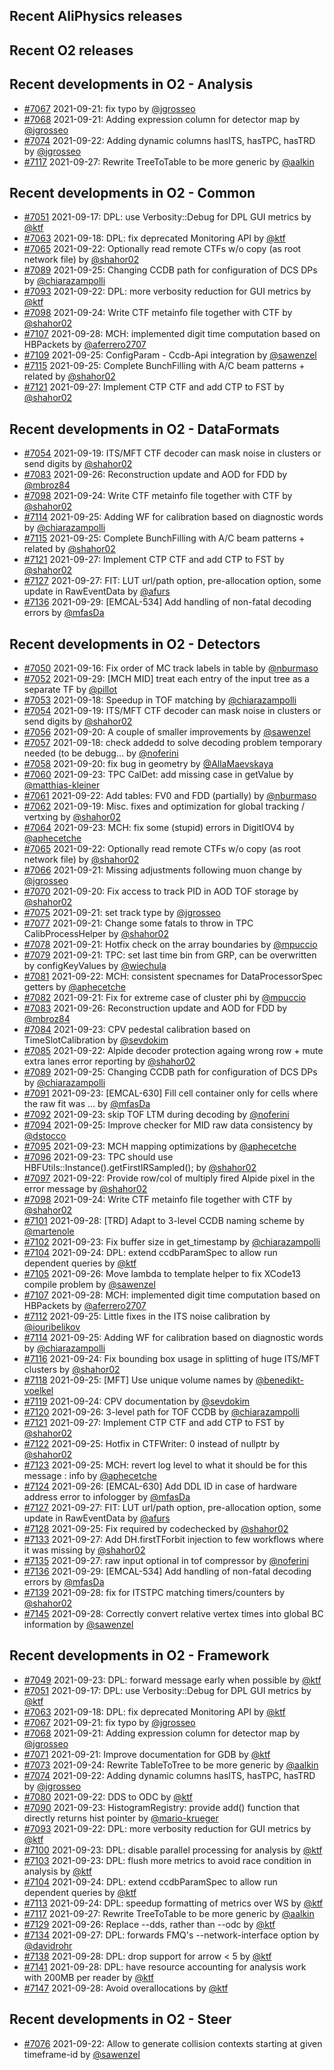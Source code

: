 ## Recent AliPhysics releases
## Recent O2 releases
## Recent developments in O2 - Analysis
- [\#7067](https://github.com/AliceO2Group/AliceO2/pull/7067) 2021-09-21: fix typo by [@jgrosseo](https://github.com/jgrosseo)
- [\#7068](https://github.com/AliceO2Group/AliceO2/pull/7068) 2021-09-21: Adding expression column for detector map by [@jgrosseo](https://github.com/jgrosseo)
- [\#7074](https://github.com/AliceO2Group/AliceO2/pull/7074) 2021-09-22: Adding dynamic columns hasITS, hasTPC, hasTRD by [@jgrosseo](https://github.com/jgrosseo)
- [\#7117](https://github.com/AliceO2Group/AliceO2/pull/7117) 2021-09-27: Rewrite TreeToTable to be more generic by [@aalkin](https://github.com/aalkin)
## Recent developments in O2 - Common
- [\#7051](https://github.com/AliceO2Group/AliceO2/pull/7051) 2021-09-17: DPL: use Verbosity::Debug for DPL GUI metrics by [@ktf](https://github.com/ktf)
- [\#7063](https://github.com/AliceO2Group/AliceO2/pull/7063) 2021-09-18: DPL: fix deprecated Monitoring API by [@ktf](https://github.com/ktf)
- [\#7065](https://github.com/AliceO2Group/AliceO2/pull/7065) 2021-09-22: Optionally read remote CTFs w/o copy (as root network file) by [@shahor02](https://github.com/shahor02)
- [\#7089](https://github.com/AliceO2Group/AliceO2/pull/7089) 2021-09-25: Changing CCDB path for configuration of DCS DPs by [@chiarazampolli](https://github.com/chiarazampolli)
- [\#7093](https://github.com/AliceO2Group/AliceO2/pull/7093) 2021-09-22: DPL: more verbosity reduction for GUI metrics by [@ktf](https://github.com/ktf)
- [\#7098](https://github.com/AliceO2Group/AliceO2/pull/7098) 2021-09-24: Write CTF metainfo file together with CTF by [@shahor02](https://github.com/shahor02)
- [\#7107](https://github.com/AliceO2Group/AliceO2/pull/7107) 2021-09-28: MCH: implemented digit time computation based on HBPackets by [@aferrero2707](https://github.com/aferrero2707)
- [\#7109](https://github.com/AliceO2Group/AliceO2/pull/7109) 2021-09-25: ConfigParam - Ccdb-Api integration by [@sawenzel](https://github.com/sawenzel)
- [\#7115](https://github.com/AliceO2Group/AliceO2/pull/7115) 2021-09-25: Complete BunchFilling with A/C beam patterns + related by [@shahor02](https://github.com/shahor02)
- [\#7121](https://github.com/AliceO2Group/AliceO2/pull/7121) 2021-09-27: Implement CTP CTF and add CTP to FST by [@shahor02](https://github.com/shahor02)
## Recent developments in O2 - DataFormats
- [\#7054](https://github.com/AliceO2Group/AliceO2/pull/7054) 2021-09-19:  ITS/MFT CTF decoder can mask noise in clusters or send digits by [@shahor02](https://github.com/shahor02)
- [\#7083](https://github.com/AliceO2Group/AliceO2/pull/7083) 2021-09-26: Reconstruction update and AOD for FDD  by [@mbroz84](https://github.com/mbroz84)
- [\#7098](https://github.com/AliceO2Group/AliceO2/pull/7098) 2021-09-24: Write CTF metainfo file together with CTF by [@shahor02](https://github.com/shahor02)
- [\#7114](https://github.com/AliceO2Group/AliceO2/pull/7114) 2021-09-25: Adding WF for calibration based on diagnostic words by [@chiarazampolli](https://github.com/chiarazampolli)
- [\#7115](https://github.com/AliceO2Group/AliceO2/pull/7115) 2021-09-25: Complete BunchFilling with A/C beam patterns + related by [@shahor02](https://github.com/shahor02)
- [\#7121](https://github.com/AliceO2Group/AliceO2/pull/7121) 2021-09-27: Implement CTP CTF and add CTP to FST by [@shahor02](https://github.com/shahor02)
- [\#7127](https://github.com/AliceO2Group/AliceO2/pull/7127) 2021-09-27: FIT: LUT url/path option, pre-allocation option, some update in RawEventData by [@afurs](https://github.com/afurs)
- [\#7136](https://github.com/AliceO2Group/AliceO2/pull/7136) 2021-09-29: [EMCAL-534] Add handling of non-fatal decoding errors by [@mfasDa](https://github.com/mfasDa)
## Recent developments in O2 - Detectors
- [\#7050](https://github.com/AliceO2Group/AliceO2/pull/7050) 2021-09-16: Fix order of MC track labels in table by [@nburmaso](https://github.com/nburmaso)
- [\#7052](https://github.com/AliceO2Group/AliceO2/pull/7052) 2021-09-29: [MCH MID] treat each entry of the input tree as a separate TF by [@pillot](https://github.com/pillot)
- [\#7053](https://github.com/AliceO2Group/AliceO2/pull/7053) 2021-09-18: Speedup in TOF matching by [@chiarazampolli](https://github.com/chiarazampolli)
- [\#7054](https://github.com/AliceO2Group/AliceO2/pull/7054) 2021-09-19:  ITS/MFT CTF decoder can mask noise in clusters or send digits by [@shahor02](https://github.com/shahor02)
- [\#7056](https://github.com/AliceO2Group/AliceO2/pull/7056) 2021-09-20: A couple of smaller improvements by [@sawenzel](https://github.com/sawenzel)
- [\#7057](https://github.com/AliceO2Group/AliceO2/pull/7057) 2021-09-18: check addedd to solve decoding problem temporary needed (to be debugg… by [@noferini](https://github.com/noferini)
- [\#7058](https://github.com/AliceO2Group/AliceO2/pull/7058) 2021-09-20: fix bug in geometry by [@AllaMaevskaya](https://github.com/AllaMaevskaya)
- [\#7060](https://github.com/AliceO2Group/AliceO2/pull/7060) 2021-09-23: TPC CalDet: add missing case in getValue by [@matthias-kleiner](https://github.com/matthias-kleiner)
- [\#7061](https://github.com/AliceO2Group/AliceO2/pull/7061) 2021-09-22: Add tables: FV0 and FDD (partially) by [@nburmaso](https://github.com/nburmaso)
- [\#7062](https://github.com/AliceO2Group/AliceO2/pull/7062) 2021-09-19: Misc. fixes and optimization for global tracking / vertxing by [@shahor02](https://github.com/shahor02)
- [\#7064](https://github.com/AliceO2Group/AliceO2/pull/7064) 2021-09-23: MCH: fix some (stupid) errors in DigitIOV4 by [@aphecetche](https://github.com/aphecetche)
- [\#7065](https://github.com/AliceO2Group/AliceO2/pull/7065) 2021-09-22: Optionally read remote CTFs w/o copy (as root network file) by [@shahor02](https://github.com/shahor02)
- [\#7066](https://github.com/AliceO2Group/AliceO2/pull/7066) 2021-09-21: Missing adjustments following muon change by [@jgrosseo](https://github.com/jgrosseo)
- [\#7070](https://github.com/AliceO2Group/AliceO2/pull/7070) 2021-09-20: Fix access to track PID in AOD TOF storage by [@shahor02](https://github.com/shahor02)
- [\#7075](https://github.com/AliceO2Group/AliceO2/pull/7075) 2021-09-21: set track type by [@jgrosseo](https://github.com/jgrosseo)
- [\#7077](https://github.com/AliceO2Group/AliceO2/pull/7077) 2021-09-21: Change some fatals to throw in TPC CalibProcessHelper by [@shahor02](https://github.com/shahor02)
- [\#7078](https://github.com/AliceO2Group/AliceO2/pull/7078) 2021-09-21: Hotfix check on the array boundaries by [@mpuccio](https://github.com/mpuccio)
- [\#7079](https://github.com/AliceO2Group/AliceO2/pull/7079) 2021-09-21: TPC: set last time bin from GRP, can be overwritten by configKeyValues by [@wiechula](https://github.com/wiechula)
- [\#7081](https://github.com/AliceO2Group/AliceO2/pull/7081) 2021-09-22: MCH: consistent specnames for DataProcessorSpec getters by [@aphecetche](https://github.com/aphecetche)
- [\#7082](https://github.com/AliceO2Group/AliceO2/pull/7082) 2021-09-21: Fix for extreme case of cluster phi by [@mpuccio](https://github.com/mpuccio)
- [\#7083](https://github.com/AliceO2Group/AliceO2/pull/7083) 2021-09-26: Reconstruction update and AOD for FDD  by [@mbroz84](https://github.com/mbroz84)
- [\#7084](https://github.com/AliceO2Group/AliceO2/pull/7084) 2021-09-23: CPV pedestal calibration based on TimeSlotCalibration by [@sevdokim](https://github.com/sevdokim)
- [\#7085](https://github.com/AliceO2Group/AliceO2/pull/7085) 2021-09-22: Alpide decoder protection againg wrong row + mute extra lanes error reporting by [@shahor02](https://github.com/shahor02)
- [\#7089](https://github.com/AliceO2Group/AliceO2/pull/7089) 2021-09-25: Changing CCDB path for configuration of DCS DPs by [@chiarazampolli](https://github.com/chiarazampolli)
- [\#7091](https://github.com/AliceO2Group/AliceO2/pull/7091) 2021-09-23: [EMCAL-630] Fill cell container only for cells where the raw fit was … by [@mfasDa](https://github.com/mfasDa)
- [\#7092](https://github.com/AliceO2Group/AliceO2/pull/7092) 2021-09-23: skip TOF LTM during decoding by [@noferini](https://github.com/noferini)
- [\#7094](https://github.com/AliceO2Group/AliceO2/pull/7094) 2021-09-25: Improve checker for MID raw data consistency by [@dstocco](https://github.com/dstocco)
- [\#7095](https://github.com/AliceO2Group/AliceO2/pull/7095) 2021-09-23: MCH mapping optimizations by [@aphecetche](https://github.com/aphecetche)
- [\#7096](https://github.com/AliceO2Group/AliceO2/pull/7096) 2021-09-23: TPC should use HBFUtils::Instance().getFirstIRSampled(); by [@shahor02](https://github.com/shahor02)
- [\#7097](https://github.com/AliceO2Group/AliceO2/pull/7097) 2021-09-22: Provide row/col of multiply fired Alpide pixel in the error message by [@shahor02](https://github.com/shahor02)
- [\#7098](https://github.com/AliceO2Group/AliceO2/pull/7098) 2021-09-24: Write CTF metainfo file together with CTF by [@shahor02](https://github.com/shahor02)
- [\#7101](https://github.com/AliceO2Group/AliceO2/pull/7101) 2021-09-28: [TRD] Adapt to 3-level CCDB naming scheme by [@martenole](https://github.com/martenole)
- [\#7102](https://github.com/AliceO2Group/AliceO2/pull/7102) 2021-09-23: Fix buffer size in get_timestamp by [@chiarazampolli](https://github.com/chiarazampolli)
- [\#7104](https://github.com/AliceO2Group/AliceO2/pull/7104) 2021-09-24: DPL: extend ccdbParamSpec to allow run dependent queries by [@ktf](https://github.com/ktf)
- [\#7105](https://github.com/AliceO2Group/AliceO2/pull/7105) 2021-09-26: Move lambda to template helper to fix XCode13 compile problem by [@sawenzel](https://github.com/sawenzel)
- [\#7107](https://github.com/AliceO2Group/AliceO2/pull/7107) 2021-09-28: MCH: implemented digit time computation based on HBPackets by [@aferrero2707](https://github.com/aferrero2707)
- [\#7112](https://github.com/AliceO2Group/AliceO2/pull/7112) 2021-09-25: Little fixes in the ITS noise calibration by [@iouribelikov](https://github.com/iouribelikov)
- [\#7114](https://github.com/AliceO2Group/AliceO2/pull/7114) 2021-09-25: Adding WF for calibration based on diagnostic words by [@chiarazampolli](https://github.com/chiarazampolli)
- [\#7116](https://github.com/AliceO2Group/AliceO2/pull/7116) 2021-09-24: Fix bounding box usage in splitting of huge ITS/MFT clusters by [@shahor02](https://github.com/shahor02)
- [\#7118](https://github.com/AliceO2Group/AliceO2/pull/7118) 2021-09-25: [MFT] Use unique volume names by [@benedikt-voelkel](https://github.com/benedikt-voelkel)
- [\#7119](https://github.com/AliceO2Group/AliceO2/pull/7119) 2021-09-24: CPV documentation by [@sevdokim](https://github.com/sevdokim)
- [\#7120](https://github.com/AliceO2Group/AliceO2/pull/7120) 2021-09-26: 3-level path for TOF CCDB by [@chiarazampolli](https://github.com/chiarazampolli)
- [\#7121](https://github.com/AliceO2Group/AliceO2/pull/7121) 2021-09-27: Implement CTP CTF and add CTP to FST by [@shahor02](https://github.com/shahor02)
- [\#7122](https://github.com/AliceO2Group/AliceO2/pull/7122) 2021-09-25: Hotfix in CTFWriter: 0 instead of nullptr by [@shahor02](https://github.com/shahor02)
- [\#7123](https://github.com/AliceO2Group/AliceO2/pull/7123) 2021-09-25: MCH: revert log level to what it should be for this message : info by [@aphecetche](https://github.com/aphecetche)
- [\#7124](https://github.com/AliceO2Group/AliceO2/pull/7124) 2021-09-26: [EMCAL-630] Add DDL ID in case of hardware address error to infologger by [@mfasDa](https://github.com/mfasDa)
- [\#7127](https://github.com/AliceO2Group/AliceO2/pull/7127) 2021-09-27: FIT: LUT url/path option, pre-allocation option, some update in RawEventData by [@afurs](https://github.com/afurs)
- [\#7128](https://github.com/AliceO2Group/AliceO2/pull/7128) 2021-09-25: Fix required by codechecked by [@shahor02](https://github.com/shahor02)
- [\#7133](https://github.com/AliceO2Group/AliceO2/pull/7133) 2021-09-27: Add DH.firstTForbit injection to few workflows where it was missing by [@shahor02](https://github.com/shahor02)
- [\#7135](https://github.com/AliceO2Group/AliceO2/pull/7135) 2021-09-27: raw input optional in tof compressor by [@noferini](https://github.com/noferini)
- [\#7136](https://github.com/AliceO2Group/AliceO2/pull/7136) 2021-09-29: [EMCAL-534] Add handling of non-fatal decoding errors by [@mfasDa](https://github.com/mfasDa)
- [\#7139](https://github.com/AliceO2Group/AliceO2/pull/7139) 2021-09-28: fix for ITSTPC matching timers/counters by [@shahor02](https://github.com/shahor02)
- [\#7145](https://github.com/AliceO2Group/AliceO2/pull/7145) 2021-09-28: Correctly convert relative vertex times into global BC information by [@sawenzel](https://github.com/sawenzel)
## Recent developments in O2 - Framework
- [\#7049](https://github.com/AliceO2Group/AliceO2/pull/7049) 2021-09-23: DPL: forward message early when possible by [@ktf](https://github.com/ktf)
- [\#7051](https://github.com/AliceO2Group/AliceO2/pull/7051) 2021-09-17: DPL: use Verbosity::Debug for DPL GUI metrics by [@ktf](https://github.com/ktf)
- [\#7063](https://github.com/AliceO2Group/AliceO2/pull/7063) 2021-09-18: DPL: fix deprecated Monitoring API by [@ktf](https://github.com/ktf)
- [\#7067](https://github.com/AliceO2Group/AliceO2/pull/7067) 2021-09-21: fix typo by [@jgrosseo](https://github.com/jgrosseo)
- [\#7068](https://github.com/AliceO2Group/AliceO2/pull/7068) 2021-09-21: Adding expression column for detector map by [@jgrosseo](https://github.com/jgrosseo)
- [\#7071](https://github.com/AliceO2Group/AliceO2/pull/7071) 2021-09-21: Improve documentation for GDB by [@ktf](https://github.com/ktf)
- [\#7073](https://github.com/AliceO2Group/AliceO2/pull/7073) 2021-09-24: Rewrite TableToTree to be more generic by [@aalkin](https://github.com/aalkin)
- [\#7074](https://github.com/AliceO2Group/AliceO2/pull/7074) 2021-09-22: Adding dynamic columns hasITS, hasTPC, hasTRD by [@jgrosseo](https://github.com/jgrosseo)
- [\#7080](https://github.com/AliceO2Group/AliceO2/pull/7080) 2021-09-22: DDS to ODC by [@ktf](https://github.com/ktf)
- [\#7090](https://github.com/AliceO2Group/AliceO2/pull/7090) 2021-09-23: HistogramRegistry: provide add() function that directly returns hist pointer by [@mario-krueger](https://github.com/mario-krueger)
- [\#7093](https://github.com/AliceO2Group/AliceO2/pull/7093) 2021-09-22: DPL: more verbosity reduction for GUI metrics by [@ktf](https://github.com/ktf)
- [\#7100](https://github.com/AliceO2Group/AliceO2/pull/7100) 2021-09-23: DPL: disable parallel processing for analysis by [@ktf](https://github.com/ktf)
- [\#7103](https://github.com/AliceO2Group/AliceO2/pull/7103) 2021-09-23: DPL: flush more metrics to avoid race condition in analysis by [@ktf](https://github.com/ktf)
- [\#7104](https://github.com/AliceO2Group/AliceO2/pull/7104) 2021-09-24: DPL: extend ccdbParamSpec to allow run dependent queries by [@ktf](https://github.com/ktf)
- [\#7113](https://github.com/AliceO2Group/AliceO2/pull/7113) 2021-09-24: DPL: speedup formatting of metrics over WS by [@ktf](https://github.com/ktf)
- [\#7117](https://github.com/AliceO2Group/AliceO2/pull/7117) 2021-09-27: Rewrite TreeToTable to be more generic by [@aalkin](https://github.com/aalkin)
- [\#7129](https://github.com/AliceO2Group/AliceO2/pull/7129) 2021-09-26: Replace --dds, rather than --odc by [@ktf](https://github.com/ktf)
- [\#7134](https://github.com/AliceO2Group/AliceO2/pull/7134) 2021-09-27: DPL: forwards FMQ's --network-interface option by [@davidrohr](https://github.com/davidrohr)
- [\#7138](https://github.com/AliceO2Group/AliceO2/pull/7138) 2021-09-28: DPL: drop support for arrow < 5 by [@ktf](https://github.com/ktf)
- [\#7141](https://github.com/AliceO2Group/AliceO2/pull/7141) 2021-09-28: DPL: have resource accounting for analysis work with 200MB per reader by [@ktf](https://github.com/ktf)
- [\#7147](https://github.com/AliceO2Group/AliceO2/pull/7147) 2021-09-28: Avoid overallocations by [@ktf](https://github.com/ktf)
## Recent developments in O2 - Steer
- [\#7076](https://github.com/AliceO2Group/AliceO2/pull/7076) 2021-09-22: Allow to generate collision contexts starting at given timeframe-id by [@sawenzel](https://github.com/sawenzel)
